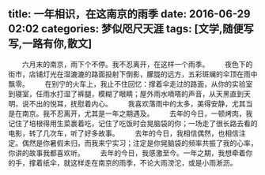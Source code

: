 title: 一年相识，在这南京的雨季 
date: 2016-06-29 02:02
categories: 梦似咫尺天涯
tags: [文学,随便写写,一路有你,散文]
---
　　六月末的南京，雨下个不停。我不忍离开，在这样一个雨季。
　　夜色下的街市，店铺灯光在湿漉漉的路面投射下倒影，朦胧的远方，五彩斑斓的伞顶在雨中飘零。
　　在别宁的火车上，我止不住回忆：撑着伞走过的路面，从你的实验室到寝室，任雨水打湿了裤腿，模糊了眼睛；屋外雨水嘀嗒的声音，从天黑直到天明，说不出的悦耳，抚慰着内心。
　　我喜欢落雨中的太多，美得安静，尤其当是在南京。我不忍离开，尤其是一年之期遇及。
　　去年的今日，一顿烤肉，我记住了培根得用生菜裹着吃，记住了吃饭时会晃脑袋的你；一场走了很长路去看的电影，转了几次车，听了好多故事。
　　去年的今日，我相信偶然，也相信注定。偶然是你暑假未归，而我来宁实习；注定是你晃脑袋的频率共振了我的心率，你讲的故事我都喜欢听。
　　去年的今日，我感激至今。一年之期，我想牵着你的手，撑着纸伞，就这样走在南京的雨季，不论大雨滂沱，或是小雨淅沥。
